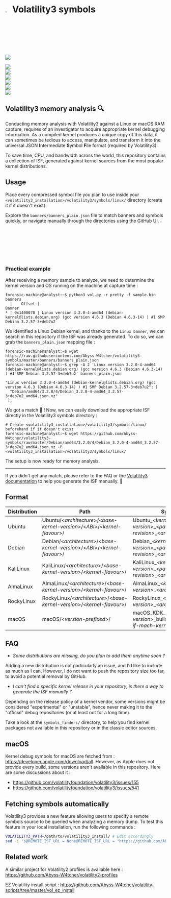 # <img src="https://cdn-icons-png.flaticon.com/128/5088/5088992.png" width="3%" height="3%"> Volatility3 symbols

![](https://img.shields.io/badge/Symbols-7867-seagreen?style=flat-square)

![](https://img.shields.io/badge/Ubuntu-amd64%20|%20i386-dodgerblue?labelColor=lightsteelblue&style=for-the-badge&logo=ubuntu)  
![](https://img.shields.io/badge/Debian-amd64-darkcyan?labelColor=lightsteelblue&style=for-the-badge&logo=debian)  
![](https://img.shields.io/badge/KaliLinux-amd64-dodgerblue?labelColor=lightsteelblue&style=for-the-badge&logo=kalilinux)  
![](https://img.shields.io/badge/AlmaLinux-x86__64-darkcyan?labelColor=lightsteelblue&style=for-the-badge&logo=almalinux)  
![](https://img.shields.io/badge/RockyLinux-x86__64-dodgerblue?labelColor=lightsteelblue&style=for-the-badge&logo=rockylinux)  
![](https://img.shields.io/badge/macOS-amd64%20|%20i386-darkcyan?labelColor=lightsteelblue&style=for-the-badge&logo=macos)  

## Volatility3 memory analysis 🔍

Conducting memory analysis with Volatility3 against a Linux or macOS RAM capture, requires of an investigator to acquire appropriate kernel debugging information. 
As a compiled kernel produces a unique copy of this data, it can sometimes be tedious to access, manipulate, and transform it into the universal JSON **I**ntermediate **S**ymbol **F**ile format (required by Volatility3).

To save time, CPU, and bandwidth across the world, this repository contains a collection of ISF, generated against kernel sources from the most popular kernel distributions.

## Usage

Place every compressed symbol file you plan to use inside your `<volatility3_installation>/volatility3/symbols/linux/` directory (create it if it doesn't exist).

Explore the `banners/banners_plain.json` file to match banners and symbols quickly, or navigate manually through the directories using the GitHub UI. <img src="https://cdn-icons-png.flaticon.com/128/5044/5044729.png" width="3%" height="3%">

### Practical example

After receiving a memory sample to analyze, we need to determine the kernel version and OS running on the machine at capture time :

```console
forensic-machine@analyst:~$ python3 vol.py -r pretty -f sample.bin banners
  |    Offset |                                                                                                                            Banner
* | 0x1400070 | Linux version 3.2.0-4-amd64 (debian-kernel@lists.debian.org) (gcc version 4.6.3 (Debian 4.6.3-14) ) #1 SMP Debian 3.2.57-3+deb7u2
```

We identified a Linux Debian kernel, and thanks to the `Linux banner`, we can search in this repository if the ISF was already generated. To do so, we can grab the `banners_plain.json` mapping file :

```console
forensic-machine@analyst:~$ wget https://raw.githubusercontent.com/Abyss-W4tcher/volatility3-symbols/master/banners/banners_plain.json
forensic-machine@analyst:~$ grep -A 2 'Linux version 3.2.0-4-amd64 (debian-kernel@lists.debian.org) (gcc version 4.6.3 (Debian 4.6.3-14) ) #1 SMP Debian 3.2.57-3+deb7u2' banners_plain.json

"Linux version 3.2.0-4-amd64 (debian-kernel@lists.debian.org) (gcc version 4.6.3 (Debian 4.6.3-14) ) #1 SMP Debian 3.2.57-3+deb7u2": [
  "Debian/amd64/3.2.0/4/Debian_3.2.0-4-amd64_3.2.57-3+deb7u2_amd64.json.xz"
 ],
```

We got a match 🚀 ! Now, we can easily download the appropriate ISF directly in the Volatility3 symbols directory : 

```console
# Create <volatility3_installation>/volatility3/symbols/linux/ beforehand if it doesn't exist
forensic-machine@analyst:~$ wget https://github.com/Abyss-W4tcher/volatility3-symbols/raw/master/Debian/amd64/3.2.0/4/Debian_3.2.0-4-amd64_3.2.57-3+deb7u2_amd64.json.xz -P <volatility3_installation>/volatility3/symbols/linux/
```

The setup is now ready for memory analysis.

---

If you didn't get any match, please refer to the FAQ or the [Volatility3 documentation](https://volatility3.readthedocs.io/en/latest/symbol-tables.html#mac-or-linux-symbol-tables) to help you generate the ISF manually. 🦾

## Format

| Distribution | Path | Symbols | Example |
| ------------ | ---- | ------- | ------- |
| Ubuntu       | Ubuntu/<*architecture*>/<*base-kernel-version*>/<*ABI*>/<*kernel-flavour*>/ | Ubuntu\_<*kernel-version*>\_<*package-revision*>\_<*architecture*>.json.xz | Ubuntu/amd64/4.4.0/22/generic/Ubuntu\_4.4.0-22-generic\_4.4.0-22.40~14.04.1\_amd64.json.xz |
| Debian       | Debian/<*architecture*>/<*base-kernel-version*>/<*ABI*>/<*kernel-flavour*>/ | Debian\_<*kernel-version*>\_<*package-revision*>\_<*architecture*>.json.xz | Debian/amd64/3.1.0/1/Debian\_3.1.0-1-amd64\_3.1.1-1\_amd64.json.xz |
| KaliLinux       | KaliLinux/<*architecture*>/<*base-kernel-version*>/<*kernel-flavour*>/ | KaliLinux\_<*kernel-version*>\_<*package-revision*>\_<*architecture*>.json.xz | KaliLinux/amd64/5.2.0/KaliLinux\_5.2.0-kali2-amd64\_5.2.9-2kali1\_amd64.json.xz |
| AlmaLinux       | AlmaLinux/<*architecture*>/<*base-kernel-version*>/<*kernel-flavour*>/ | AlmaLinux\_<*kernel-version*>\_<*architecture*>.json.xz | AlmaLinux/x86\_64/4.18.0/AlmaLinux\_4.18.0-477.13.1.el8\_8\_x86\_64.json.xz |
| RockyLinux       | RockyLinux/<*architecture*>/<*base-kernel-version*>/<*kernel-flavour*>/ | RockyLinux\_<*kernel-version*>\_<*architecture*>.json.xz | RockyLinux/x86\_64/4.18.0/RockyLinux\_4.18.0-477.10.1.el8\_8\_x86\_64.json.xz |
| macOS       | macOS/<*version-prefixed*>/ | macOS\_KDK\_<*macOS-version*>\_build-<*build*>\_<*arch-if-mach-kernel*>.json.xz | macOS/14.0/macOS\_KDK\_14.0\_build-23A5257q.json.xz |

## FAQ

- *Some distributions are missing, do you plan to add them anytime soon ?*

Adding a new distribution is not particularly an issue, and I'd like to include as much as I can. However, I do not want to push the repository size too far, to avoid a potential removal by GitHub.

- *I can't find a specific kernel release in your repository, is there a way to generate the ISF manually ?*

Depending on the release policy of a kernel vendor, some versions might be considered "experimental" or "unstable", hence never making it to the "official" debug repositories (or at least not for a long time).

Take a look at the `symbols_finders/` directory, to help you find kernel packages not available in this repository or in the classic editor sources.

## macOS

Kernel debug symbols for macOS are fetched from : https://developer.apple.com/download/all. However, as Apple does not provide every build, some versions aren't available in this repository.
Here are some discussions about it :

- https://github.com/volatilityfoundation/volatility3/issues/155
- https://github.com/volatilityfoundation/volatility3/issues/541

## Fetching symbols automatically

Volatility3 provides a new feature allowing users to specify a remote symbols source to be queried when analyzing a memory dump. To test this feature in your local installation, run the following commands :

```sh
VOLATILITY3_PATH=/path/to/volatility3_install/ # Edit accordingly
sed -i 's@REMOTE_ISF_URL = None@REMOTE_ISF_URL = "https://github.com/Abyss-W4tcher/volatility3-symbols/raw/master/banners/banners.json"@g' "$VOLATILITY3_PATH/volatility3/framework/constants/__init__.py"
```

## Related work 

A similar project for Volatility2 profiles is available here : https://github.com/Abyss-W4tcher/volatility2-profiles

EZ Volatility install script : https://github.com/Abyss-W4tcher/volatility-scripts/tree/master/vol_ez_install
